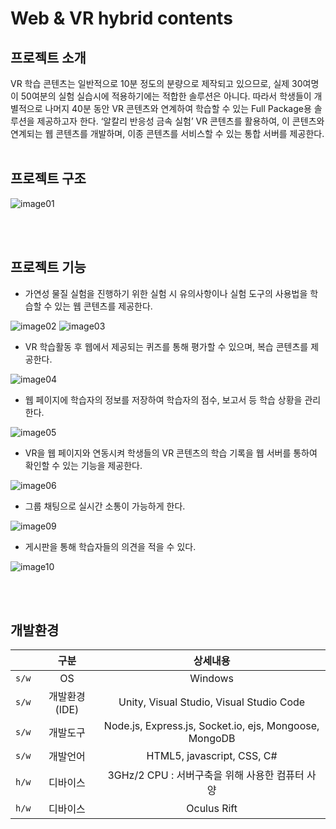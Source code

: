 # Web & VR hybrid contents



## 프로젝트 소개
VR 학습 콘텐츠는 일반적으로 10분 정도의 분량으로 제작되고 있으므로, 실제 30여명이 50여분의 실험 실습시에 적용하기에는 적합한 솔루션은 아니다.
따라서 학생들이 개별적으로 나머지 40분 동안 VR 콘텐츠와 연계하여 학습할 수 있는 Full Package용 솔루션을 제공하고자 한다.
‘알칼리 반응성 금속 실험’ VR 콘텐츠를 활용하여, 이 콘텐츠와 연계되는 웹 콘텐츠를 개발하며, 이종 콘텐츠를 서비스할 수 있는 통합 서버를 제공한다. 
<br/><br/>

## 프로젝트 구조

![image01](https://user-images.githubusercontent.com/58362196/132939887-198436f1-b02f-424e-be98-e260542e3bd6.png)

<br/><br/>
## 프로젝트 기능


* 가연성 물질 실험을 진행하기 위한 실험 시 유의사항이나 실험 도구의 사용법을 학습할 수 있는 웹 콘텐츠를 제공한다.  

![image02](https://user-images.githubusercontent.com/58362196/132940211-8286873d-ee6b-4d06-8b2f-3cd299e08dda.png)
![image03](https://user-images.githubusercontent.com/58362196/132940218-13c1923f-38cd-4d43-a2e6-8aa3490337d6.png)


* VR 학습활동 후 웹에서 제공되는 퀴즈를 통해 평가할 수 있으며, 복습 콘텐츠를 제공한다.

 ![image04](https://user-images.githubusercontent.com/58362196/132940306-b165e735-7977-44f0-9069-89335f26c38e.png)

* 웹 페이지에 학습자의 정보를 저장하여 학습자의 점수, 보고서 등 학습 상황을 관리한다.

![image05](https://user-images.githubusercontent.com/58362196/132940316-b0adf708-343a-445a-b68c-4c2b562ee529.png)

* VR을 웹 페이지와 연동시켜 학생들의 VR 콘텐츠의 학습 기록을 웹 서버를 통하여 확인할 수 있는 기능을 제공한다.

![image06](https://user-images.githubusercontent.com/58362196/132940340-eeba1998-744a-4b99-bc24-5088e6bea1ac.png)

* 그룹 채팅으로 실시간 소통이 가능하게 한다.

 ![image09](https://user-images.githubusercontent.com/58362196/132940479-743ff54c-dab5-48c3-8898-36769b119afb.png)
 
* 게시판을 통해 학습자들의 의견을 적을 수 있다.

 ![image10](https://user-images.githubusercontent.com/58362196/132940490-5b1d5608-da09-437c-9640-2e4f8953c017.png)
 
 <br/><br/>
 ## 개발환경
 
 | | 구분 | 상세내용 |
| :---: | :---: | :---: |
| `s/w` | OS | Windows |
| `s/w` | 개발환경(IDE) | Unity, Visual Studio, Visual Studio Code |
| `s/w` | 개발도구 | Node.js, Express.js, Socket.io, ejs, Mongoose, MongoDB |
| `s/w` | 개발언어 | HTML5, javascript, CSS, C# |
| `h/w` | 디바이스 | 3GHz/2 CPU : 서버구축을 위해 사용한 컴퓨터 사양 |
| `h/w` | 디바이스 | Oculus Rift |
